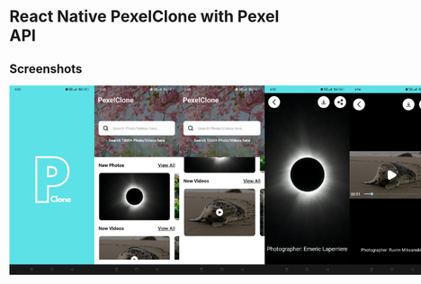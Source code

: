 # React Native PexelClone with Pexel API



## Screenshots

<div style="display: flex; flex-direction: 'row';">
<img src="./screenshots/1.jpg" width=30%>
<img src="./screenshots/2.jpg" width=30%>
<img src="./screenshots/3.jpg" width=30%>
<img src="./screenshots/4.jpg" width=30%>
<img src="./screenshots/5.jpg" width=30%>
<img src="./screenshots/6.jpg" width=30%>
<img src="./screenshots/7.jpg" width=30%>
<img src="./screenshots/8.jpg" width=30%>
<img src="./screenshots/9.jpg" width=30%>
<img src="./screenshots/10.jpg" width=30%>
<img src="./screenshots/11.jpg" width=30%>
<img src="./screenshots/12.jpg" width=30%>

</div>